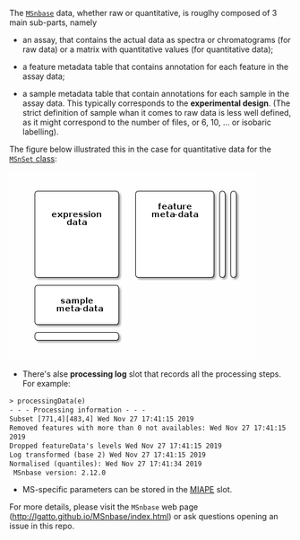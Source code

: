 The [`MSnbase`](http://lgatto.github.io/MSnbase/) data, whether raw or
quantitative, is rouglhy composed of 3 main sub-parts, namely

- an assay, that contains the actual data as spectra or chromatograms
  (for raw data) or a matrix with quantitative values (for
  quantitative data);

- a feature metadata table that contains annotation for each feature
  in the assay data;

- a sample metadata table that contain annotations for each sample in
  the assay data. This typically corresponds to the **experimental
  design**. (The strict definition of sample whan it comes to raw data
  is less well defined, as it might correspond to the number of files,
  or 6, 10, ... or isobaric labelling).

The figure below illustrated this in the case for quantitative data
for the [`MSnSet`
class](http://lgatto.github.io/MSnbase/reference/MSnSet-class.html):

![MSnSet class (simplified)](./msnset.png)

- There's alse **processing log** slot that records all the processing
  steps. For example:

```
> processingData(e)
- - - Processing information - - -
Subset [771,4][483,4] Wed Nov 27 17:41:15 2019
Removed features with more than 0 not availables: Wed Nov 27 17:41:15 2019
Dropped featureData's levels Wed Nov 27 17:41:15 2019
Log transformed (base 2) Wed Nov 27 17:41:15 2019
Normalised (quantiles): Wed Nov 27 17:41:34 2019
 MSnbase version: 2.12.0
```

- MS-specific parameters can be stored in the
  [MIAPE](http://lgatto.github.io/MSnbase/reference/MIAPE-class.html)
  slot.

For more details, please visit the `MSnbase` web page
(http://lgatto.github.io/MSnbase/index.html) or ask questions opening
an issue in this repo.
